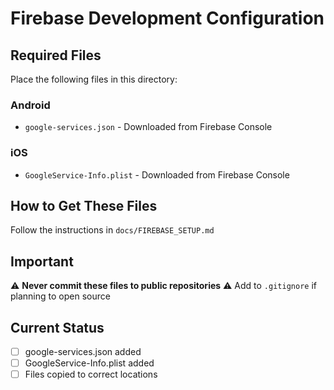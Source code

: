 # Firebase Development Configuration

## Required Files

Place the following files in this directory:

### Android
- `google-services.json` - Downloaded from Firebase Console

### iOS
- `GoogleService-Info.plist` - Downloaded from Firebase Console

## How to Get These Files

Follow the instructions in `docs/FIREBASE_SETUP.md`

## Important

⚠️ **Never commit these files to public repositories**
⚠️ Add to `.gitignore` if planning to open source

## Current Status

- [ ] google-services.json added
- [ ] GoogleService-Info.plist added
- [ ] Files copied to correct locations
